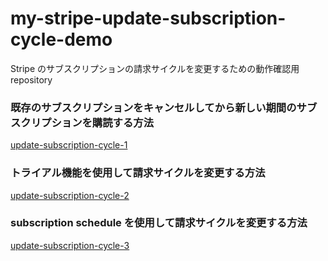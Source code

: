 # my-stripe-update-subscription-cycle-demo

Stripe のサブスクリプションの請求サイクルを変更するための動作確認用 repository

### 既存のサブスクリプションをキャンセルしてから新しい期間のサブスクリプションを購読する方法

[update-subscription-cycle-1](update-subscription-cycle-1)

### トライアル機能を使用して請求サイクルを変更する方法

[update-subscription-cycle-2](update-subscription-cycle-2)

### subscription schedule を使用して請求サイクルを変更する方法

[update-subscription-cycle-3](update-subscription-cycle-3)
